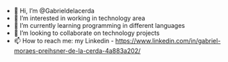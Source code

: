 - 👋 Hi, I’m @Gabrieldelacerda
- 👀 I’m interested in working in technology area
- 🌱 I’m currently learning programming in different languages
- 💞️ I’m looking to collaborate on technology projects
- 📫 How to reach me: my Linkedin - https://www.linkedin.com/in/gabriel-moraes-preihsner-de-la-cerda-4a883a202/

<!---
Gabrieldelacerda/Gabrieldelacerda is a ✨ special ✨ repository because its `README.md` (this file) appears on your GitHub profile.
You can click the Preview link to take a look at your changes.
--->
